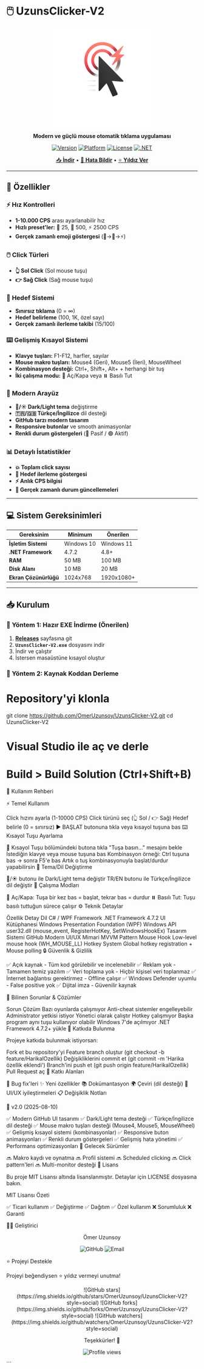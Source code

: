 # 🖱️ UzunsClicker-V2

<div align="center">

![UzunsClicker-V2](Resources/Icons/app_icon_256.png)

**Modern ve güçlü mouse otomatik tıklama uygulaması**

[![Version](https://img.shields.io/badge/Version-2.0-brightgreen)](https://github.com/OmerUzunsoy/UzunsClicker-V2/releases)
[![Platform](https://img.shields.io/badge/Platform-Windows-blue)](https://github.com/OmerUzunsoy/UzunsClicker-V2)
[![License](https://img.shields.io/badge/License-MIT-yellow)](LICENSE)
[![.NET](https://img.shields.io/badge/.NET-Framework%204.7.2-purple)](https://dotnet.microsoft.com/)

[📥 **İndir**](https://github.com/OmerUzunsoy/UzunsClicker-V2/releases/latest) • [🐛 **Hata Bildir**](https://github.com/OmerUzunsoy/UzunsClicker-V2/issues) • [⭐ **Yıldız Ver**](https://github.com/OmerUzunsoy/UzunsClicker-V2)

</div>

---

## 📖 Özellikler

### ⚡ **Hız Kontrolleri**
- **1-10.000 CPS** arası ayarlanabilir hız
- **Hızlı preset'ler:** 🐌 25, 🏃 500, ⚡ 2500 CPS
- **Gerçek zamanlı emoji göstergesi** (🐢→🚀→⚡)

### 🖱️ **Click Türleri**
- **👆 Sol Click** (Sol mouse tuşu)
- **👉 Sağ Click** (Sağ mouse tuşu)

### 🎯 **Hedef Sistemi**
- **Sınırsız tıklama** (0 = ∞)
- **Hedef belirleme** (100, 1K, özel sayı)
- **Gerçek zamanlı ilerleme takibi** (15/100)

### ⌨️ **Gelişmiş Kısayol Sistemi**
- **Klavye tuşları:** F1-F12, harfler, sayılar
- **Mouse makro tuşları:** Mouse4 (Geri), Mouse5 (İleri), MouseWheel
- **Kombinasyon desteği:** Ctrl+, Shift+, Alt+ + herhangi bir tuş
- **İki çalışma modu:** 🔘 Aç/Kapa veya ⏸️ Basılı Tut

### 🎨 **Modern Arayüz**
- **🌙/☀️ Dark/Light tema** değiştirme
- **🇹🇷/🇬🇧 Türkçe/İngilizce** dil desteği
- **GitHub tarzı modern tasarım**
- **Responsive butonlar** ve smooth animasyonlar
- **Renkli durum göstergeleri** (🔴 Pasif / 🟢 Aktif)

### 📊 **Detaylı İstatistikler**
- **💥 Toplam click sayısı**
- **🎯 Hedef ilerleme göstergesi**
- **⚡ Anlık CPS bilgisi**
- **🔄 Gerçek zamanlı durum güncellemeleri**

---

## 💻 Sistem Gereksinimleri

| Gereksinim | Minimum | Önerilen |
|------------|---------|----------|
| **İşletim Sistemi** | Windows 10 | Windows 11 |
| **.NET Framework** | 4.7.2 | 4.8+ |
| **RAM** | 50 MB | 100 MB |
| **Disk Alanı** | 10 MB | 20 MB |
| **Ekran Çözünürlüğü** | 1024x768 | 1920x1080+ |

---

## 📥 Kurulum

### **🎯 Yöntem 1: Hazır EXE İndirme (Önerilen)**

1. **[Releases](https://github.com/OmerUzunsoy/UzunsClicker-V2/releases/latest)** sayfasına git
2. **`UzunsClicker-V2.exe`** dosyasını indir
3. İndir ve çalıştır
4. İstersen masaüstüne kısayol oluştur

### 🔧 Yöntem 2: Kaynak Koddan Derleme

# Repository'yi klonla
git clone https://github.com/OmerUzunsoy/UzunsClicker-V2.git
cd UzunsClicker-V2

# Visual Studio ile aç ve derle
# Build > Build Solution (Ctrl+Shift+B)

🚀 Kullanım Rehberi

⚡ Temel Kullanım

Click hızını ayarla (1-10000 CPS)
Click türünü seç (👆 Sol / 👉 Sağ)
Hedef belirle (0 = sınırsız)
▶️ BAŞLAT butonuna tıkla veya kısayol tuşuna bas
⌨️ Kısayol Tuşu Ayarlama

🎯 Kısayol Tuşu bölümündeki butona tıkla
"Tuşa basın..." mesajını bekle
İstediğin klavye veya mouse tuşuna bas
Kombinasyon örneği: Ctrl tuşuna bas → sonra F5'e bas
Artık o tuş kombinasyonuyla başlat/durdur yapabilirsin
🎨 Tema/Dil Değiştirme

🌙/☀️ butonu ile Dark/Light tema değiştir
TR/EN butonu ile Türkçe/İngilizce dil değiştir
🔄 Çalışma Modları

🔘 Aç/Kapa: Tuşa bir kez bas = başlat, tekrar bas = durdur
⏸️ Basılı Tut: Tuşu basılı tuttuğun sürece çalışır
⚙️ Teknik Detaylar

Özellik	Detay
Dil	C# / WPF
Framework	.NET Framework 4.7.2
UI Kütüphanesi	Windows Presentation Foundation (WPF)
Windows API	user32.dll (mouse_event, RegisterHotKey, SetWindowsHookEx)
Tasarım Sistemi	GitHub Modern UI/UX
Mimari	MVVM Pattern
Mouse Hook	Low-level mouse hook (WH_MOUSE_LL)
Hotkey System	Global hotkey registration + Mouse polling
🔒 Güvenlik & Gizlilik

✅ Açık kaynak - Tüm kod görülebilir ve incelenebilir
✅ Reklam yok - Tamamen temiz yazılım
✅ Veri toplama yok - Hiçbir kişisel veri toplanmaz
✅ İnternet bağlantısı gerektirmez - Offline çalışır
✅ Windows Defender uyumlu - False positive yok
✅ Dijital imza - Güvenilir kaynak

🐛 Bilinen Sorunlar & Çözümler

Sorun	Çözüm
Bazı oyunlarda çalışmıyor	Anti-cheat sistemler engelleyebilir
Administrator yetkisi istiyor	Yönetici olarak çalıştır
Hotkey çalışmıyor	Başka program aynı tuşu kullanıyor olabilir
Windows 7'de açılmıyor	.NET Framework 4.7.2+ yükle
🤝 Katkıda Bulunma

Projeye katkıda bulunmak istiyorsan:

Fork et bu repository'yi
Feature branch oluştur (git checkout -b feature/HarikalOzellik)
Değişikliklerini commit et (git commit -m 'Harika özellik eklendi')
Branch'ini push et (git push origin feature/HarikalOzellik)
Pull Request aç
🎯 Katkı Alanları

🐛 Bug fix'leri
✨ Yeni özellikler
📚 Dokümantasyon
🌍 Çeviri (dil desteği)
🎨 UI/UX iyileştirmeleri
📋 Değişiklik Notları

🎉 v2.0 (2025-08-10)

✅ Modern GitHub UI tasarımı
✅ Dark/Light tema desteği
✅ Türkçe/İngilizce dil desteği
✅ Mouse makro tuşları desteği (Mouse4, Mouse5, MouseWheel)
✅ Gelişmiş kısayol sistemi (kombinasyonlar)
✅ Responsive buton animasyonları
✅ Renkli durum göstergeleri
✅ Gelişmiş hata yönetimi
✅ Performans optimizasyonları
📅 Gelecek Sürümler

🔜 Makro kaydı ve oynatma
🔜 Profil sistemi
🔜 Scheduled clicking
🔜 Click pattern'leri
🔜 Multi-monitor desteği
📄 Lisans

Bu proje MIT Lisansı altında lisanslanmıştır. Detaylar için LICENSE dosyasına bakın.

MIT Lisansı Özeti

✅ Ticari kullanım
✅ Değiştirme
✅ Dağıtım
✅ Özel kullanım
❌ Sorumluluk
❌ Garanti

👨‍💻 Geliştirici

<div align="center">
Ömer Uzunsoy

![GitHub](https://img.shields.io/badge/GitHub-OmerUzunsoy-181717?style=for-the-badge&logo=github) ![Email](https://img.shields.io/badge/İletişim-GitHub_Issues-blue?style=for-the-badge&logo=github)

</div>
⭐ Projeyi Destekle

Projeyi beğendiysen ⭐ yıldız vermeyi unutma!

<div align="center">
![GitHub stars](https://img.shields.io/github/stars/OmerUzunsoy/UzunsClicker-V2?style=social) ![GitHub forks](https://img.shields.io/github/forks/OmerUzunsoy/UzunsClicker-V2?style=social) ![GitHub watchers](https://img.shields.io/github/watchers/OmerUzunsoy/UzunsClicker-V2?style=social)

Teşekkürler! 🙏

<img src="https://komarev.com/ghpvc/?username=UzunsClicker-V2&label=Görüntülenme&color=0e75b6&style=flat" alt="Profile views" /> </div> ```
